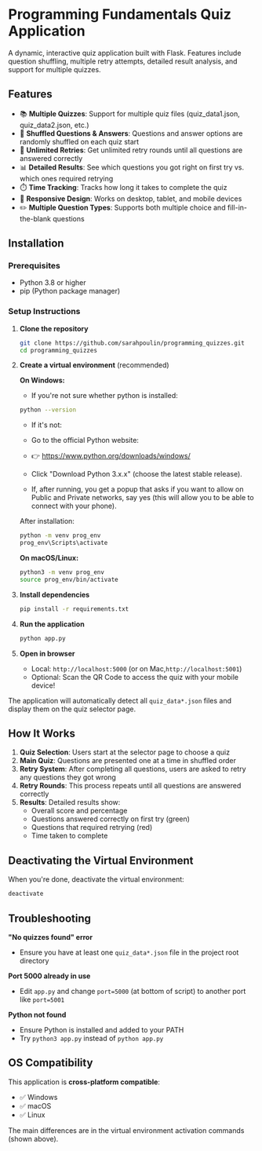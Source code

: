 # Programming Fundamentals Quiz Application

A dynamic, interactive quiz application built with Flask. Features include question shuffling, multiple retry attempts, detailed result analysis, and support for multiple quizzes.

## Features

- 📚 **Multiple Quizzes**: Support for multiple quiz files (quiz_data1.json, quiz_data2.json, etc.)
- 🔀 **Shuffled Questions & Answers**: Questions and answer options are randomly shuffled on each quiz start
- 🔄 **Unlimited Retries**: Get unlimited retry rounds until all questions are answered correctly
- 📊 **Detailed Results**: See which questions you got right on first try vs. which ones required retrying
- ⏱️ **Time Tracking**: Tracks how long it takes to complete the quiz
- 📱 **Responsive Design**: Works on desktop, tablet, and mobile devices
- ✏️ **Multiple Question Types**: Supports both multiple choice and fill-in-the-blank questions

## Installation

### Prerequisites

- Python 3.8 or higher
- pip (Python package manager)

### Setup Instructions

1. **Clone the repository**
   ```bash
   git clone https://github.com/sarahpoulin/programming_quizzes.git
   cd programming_quizzes
   ```

2. **Create a virtual environment** (recommended)
   
   **On Windows:**
   - If you're not sure whether python is installed:
   ```bash
   python --version
   ```
   
   - If it's not:
   - Go to the official Python website:
   - 👉 https://www.python.org/downloads/windows/
   
   - Click "Download Python 3.x.x" (choose the latest stable release).
   - If, after running, you get a popup that asks if you want to allow on Public and Private networks, say yes (this will allow you to be able to connect with your phone).
    
    After installation:
   
   ```bash
   python -m venv prog_env
   prog_env\Scripts\activate
   ```
   
   **On macOS/Linux:**
   ```bash
   python3 -m venv prog_env
   source prog_env/bin/activate
   ```

3. **Install dependencies**
   ```bash
   pip install -r requirements.txt
   ```

4. **Run the application**
   ```bash
   python app.py
   ```

5. **Open in browser**
   - Local: `http://localhost:5000` (or on Mac,`http://localhost:5001`)
   - Optional: Scan the QR Code to access the quiz with your mobile device!

The application will automatically detect all `quiz_data*.json` files and display them on the quiz selector page.

## How It Works

1. **Quiz Selection**: Users start at the selector page to choose a quiz
2. **Main Quiz**: Questions are presented one at a time in shuffled order
3. **Retry System**: After completing all questions, users are asked to retry any questions they got wrong
4. **Retry Rounds**: This process repeats until all questions are answered correctly
5. **Results**: Detailed results show:
   - Overall score and percentage
   - Questions answered correctly on first try (green)
   - Questions that required retrying (red)
   - Time taken to complete

## Deactivating the Virtual Environment

When you're done, deactivate the virtual environment:

```bash
deactivate
```

## Troubleshooting

**"No quizzes found" error**
- Ensure you have at least one `quiz_data*.json` file in the project root directory

**Port 5000 already in use**
- Edit `app.py` and change `port=5000` (at bottom of script) to another port like `port=5001`

**Python not found**
- Ensure Python is installed and added to your PATH
- Try `python3 app.py` instead of `python app.py`

## OS Compatibility

This application is **cross-platform compatible**:
- ✅ Windows
- ✅ macOS
- ✅ Linux

The main differences are in the virtual environment activation commands (shown above).
